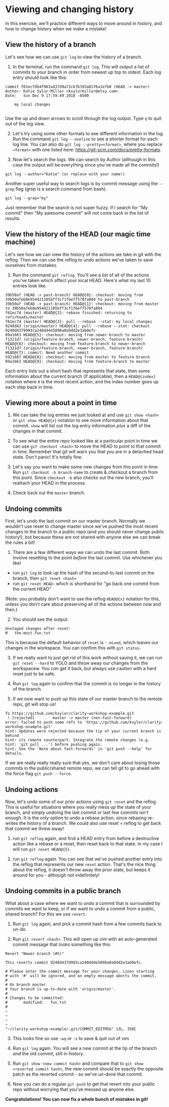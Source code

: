 # Viewing and changing history

In this exercise, we'll practice different ways to move around in history, and how to change history when we make a mistake!

## View the history of a branch

Let's see how we can use `git log` to view the history of a branch.

1. In the terminal, run the command `git log`. This will output a list of commits to your branch in order from newest up top to oldest. Each log entry should look like this:
```
commit f61ec7db4f963a437d9a72cb7b393a81f6a1efb0 (HEAD -> master)
Author: Katie Sylor-Miller <ksylormiller@etsy.com>
Date:   Sun Dec 9 17:59:49 2018 -0500

    my local changes
    
```
Use the up and down arrows to scroll through the log output. Type `q` to quit out of the log view.

2. Let's try using some other formats to see different information in the log. Run the command `git log --oneline` to see a shorter format for each log line. You can also do `git log --pretty=<format>`, where you replace `<format>` with one listed here: https://git-scm.com/docs/pretty-formats. 

3. Now let's search the logs. We can search by Author (although in this case the output will be everything since you've made all the commits!) 
```
git log --author="Katie" (or replace with your name!)
```
Another super useful way to search logs is by commit message using the `--grep` flag (grep is a search command from bash). 
```
git log --grep="my"
```
Just remember that the search is not super fuzzy. If I search for "My commit" then "My awesome commit" will not come back in the list of results.

## View the history of the HEAD (our magic time machine)

Let's see how we can view the history of the actions we take in git with the reflog. Then we can use the reflog to undo actions we've taken to save ourselves from mistakes. 

1. Run the command `git reflog`. You'll see a list of all of the actions you've taken which affect your local HEAD. Here's what my last 10 entries look like.
```
39b50af (HEAD -> past-branch) HEAD@{0}: checkout: moving from 39b50afeb8e954421105bff3cf1fbeff570fa804 to past-branch
39b50af (HEAD -> past-branch) HEAD@{1}: checkout: moving from master to 39b50afeb8e954421105bff3cf1fbeff570fa804
f61ec7d (master) HEAD@{2}: rebase finished: returning to refs/heads/master
f61ec7d (master) HEAD@{3}: pull --rebase --stat: my local changes
9248d43 (origin/master) HEAD@{4}: pull --rebase --stat: checkout 9248d4379993ca240dd4e5898a0a9dd2e3ab0efc
09a1663 HEAD@{5}: checkout: moving from newer-branch to master
f1321d7 (origin/feature-branch, newer-branch, feature-branch) HEAD@{6}: checkout: moving from feature-branch to newer-branch
f1321d7 (origin/feature-branch, newer-branch, feature-branch) HEAD@{7}: commit: Need another commit
5921687 HEAD@{8}: checkout: moving from master to feature-branch
09a1663 HEAD@{9}: checkout: moving from feature-branch to master
```

Each entry lists out a short hash that represents that state, then some information about the current branch (if applicable), then a `HEAD@{index}` notation where `0` is the most recent action, and the index number goes up each step back in time. 

## Viewing more about a point in time

1. We can take the log entries we just looked at and use `git show <hash>` or `git show HEAD@{x}` notation to see more information about that commit. `show` will list out the log entry information _plus_ a diff of the changes in that commit.

2. To see what the entire repo looked like at a particular point in time we can use `git checkout <hash>` to move the HEAD to point to that commit in time. Remember that git will warn you that you are in a detached head state. Don't panic! It's totally fine. 

3. Let's say you want to make some new changes from this point in time. Run `git checkout -b branch-name` to create & checkout a branch from this point. Since `checkout -b` also checks out the new branch, you'll reattach your HEAD in the process.

4. Check back out the `master` branch. 

## Undoing commits
First, let's undo the last commit on our master branch. Normally we wouldn't use reset to change master since we've pushed the most recent changes to the branch to a public repo (and you should never change public history!), but because these are not shared with anyone else we can break the rules a bit! 

1. There are a few different ways we can undo the last commit. Both involve resetting to the point _before_ the last commit. Use whichever you like!
- run `git log` to look up the hash of the second-to-last commit on the branch, then `git reset <hash>`
- run `git reset HEAD~` which is shorthand for "go back one commit from the current HEAD"

(Note: you probably don't want to use the reflog `HEAD@{x}` notation for this, unless you don't care about preserving all of the actions between now and then.)

2. You should see the output: 
```
Unstaged changes after reset:
M	the-most-fun.txt
```

This is because the default behavior of `reset` is `--mixed`, which leaves our changes in the workspace. You can confirm this with `git status`.

3. If we really want to just get rid of this work without saving it, we can run `git reset --hard` to YOLO and throw away our changes from the workspacew. You _can_ get it back, but always use caution with a hard reset just to be safe.

4. Run `git log` again to confirm that the commit is no longer in the history of the branch. 

5. If we now want to push up this state of our master branch to the remote repo, git will stop us! 
```
To https://github.com/ksylor/clarity-workshop-example.git
 ! [rejected]        master -> master (non-fast-forward)
error: failed to push some refs to 'https://github.com/ksylor/clarity-workshop-example.git'
hint: Updates were rejected because the tip of your current branch is behind
hint: its remote counterpart. Integrate the remote changes (e.g.
hint: 'git pull ...') before pushing again.
hint: See the 'Note about fast-forwards' in 'git push --help' for details.
```

If we are really really really sure that yes, we don't care about losing those commits in the public/shared remote repo, we can tell git to go ahead with the force flag `git push --force`. 

## Undoing actions
Now, let's undo some of our prior actions using `git reset` and the reflog. This is useful for situations where you really mess up the state of your branch, and simply undoing the last commit or last few commits isn't enough. It is the only option to undo a rebase action, since rebasing re-writes the history of a branch. We could also use reset + reflog to get back that commit we threw away! 

1. run `git reflog` again, and find a HEAD entry from before a destructive action like a rebase or a reset, then reset back to that state. In my case I will run `git reset HEAD@{5}`. 

2. run `git reflog` again. You can see that we've pushed another entry into the reflog that represents our new `reset` action. That's the nice thing about the reflog, it doesn't throw away the prior state, but keeps it around for you - although not indefinitely!

## Undoing commits in a public branch
What about a case where we want to undo a commit that is surrounded by commits we want to keep, or if we want to undo a commit from a public, shared branch? For this we use `revert`.

1. Run `git log` again, and pick a commit hash from a few commits back to un-do.

2. Run `git revert <hash>`. This will open up vim with an auto-generated commit message that looks something like this:
```
Revert "Newer branch (#5)"

This reverts commit 9248d4379993ca240dd4e5898a0a9dd2e3ab0efc.

# Please enter the commit message for your changes. Lines starting
# with '#' will be ignored, and an empty message aborts the commit.
#
# On branch master
# Your branch is up-to-date with 'origin/master'.
#
# Changes to be committed:
#       modified:   fun.txt
#
~
~
~
~
"~/clarity-workshop-example/.git/COMMIT_EDITMSG" 13L, 350C
```

3. This looks fine so use `:wq` or `:x` to save & quit out of vim

4. Run `git log` again. You will see a new commit at the tip of the branch _and_ the old commit, still in history. 

5. Run `git show <new commit hash>` and compare that to `git show <reverted commit hash>`, the new commit should be exactly the opposite patch as the reverted commit - so we've un-done that commit.

6. Now you can do a regular `git push` to get that revert into your public repo without worrying that you've messed up anyone else.

**Congratulations! You can now fix a whole bunch of mistakes in git!**
